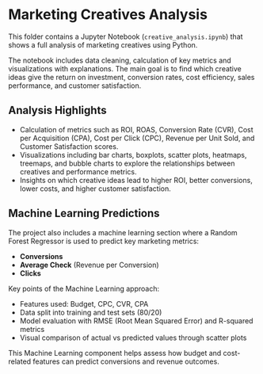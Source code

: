 # Marketing Creatives Analysis

This folder contains a Jupyter Notebook (`creative_analysis.ipynb`) that shows a full analysis of marketing creatives using Python.

The notebook includes data cleaning, calculation of key metrics and visualizations with explanations. 
The main goal is to find which creative ideas give the return on investment, conversion rates, cost efficiency, sales performance, and customer satisfaction.

## Analysis Highlights

- Calculation of metrics such as ROI, ROAS, Conversion Rate (CVR), Cost per Acquisition (CPA), Cost per Click (CPC), Revenue per Unit Sold, and Customer Satisfaction scores.
- Visualizations including bar charts, boxplots, scatter plots, heatmaps, treemaps, and bubble charts to explore the relationships between creatives and performance metrics.
- Insights on which creative ideas lead to higher ROI, better conversions, lower costs, and higher customer satisfaction.

## Machine Learning Predictions

The project also includes a machine learning section where a Random Forest Regressor is used to predict key marketing metrics:

- **Conversions**
- **Average Check** (Revenue per Conversion)
- **Clicks**

Key points of the Machine Learning approach:

- Features used: Budget, CPC, CVR, CPA
- Data split into training and test sets (80/20)
- Model evaluation with RMSE (Root Mean Squared Error) and R-squared metrics
- Visual comparison of actual vs predicted values through scatter plots

This Machine Learning component helps assess how budget and cost-related features can predict conversions and revenue outcomes.
